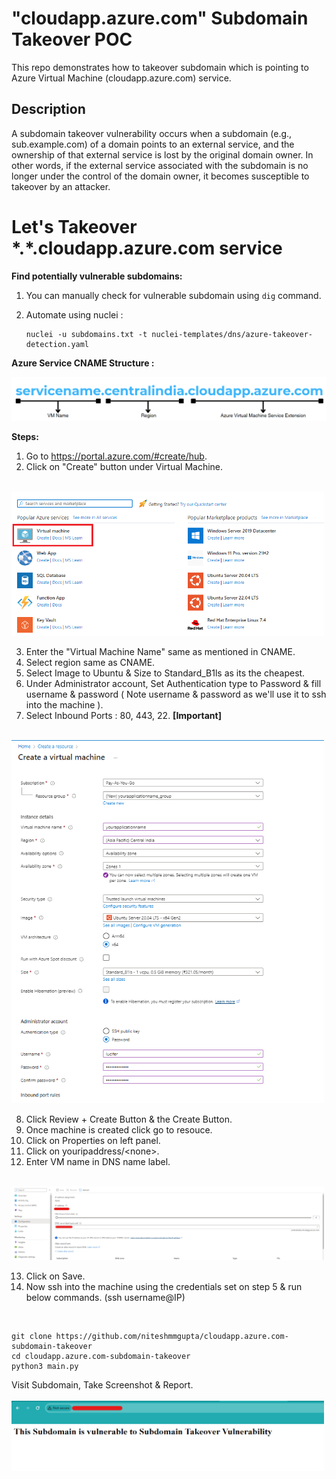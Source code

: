 # "cloudapp.azure.com" Subdomain Takeover POC

This repo demonstrates how to takeover subdomain which is pointing to Azure Virtual Machine (cloudapp.azure.com) service.

## Description
A subdomain takeover vulnerability occurs when a subdomain (e.g., sub.example.com) of a domain points to an external service, and the ownership of that external service is lost by the original domain owner. In other words, if the external service associated with the subdomain is no longer under the control of the domain owner, it becomes susceptible to takeover by an attacker.

# Let's Takeover \*.\*.cloudapp.azure.com service

**Find potentially vulnerable subdomains:**
1. You can manually check for vulnerable subdomain using `dig` command.
2. Automate using nuclei : 

    ```
    nuclei -u subdomains.txt -t nuclei-templates/dns/azure-takeover-detection.yaml
    ```
<bt/>

**Azure Service CNAME Structure :**

![Alt text](images/0.png)

**Steps:**
1. Go to https://portal.azure.com/#create/hub.
2. Click on "Create" button under Virtual Machine.
<br/>
<img src="images/1.png" width="500">
<br/>

3. Enter the "Virtual Machine Name" same as mentioned in CNAME.
4. Select region same as CNAME.
5. Select Image to Ubuntu & Size to Standard_B1ls as its the cheapest.
6. Under Administrator account, Set Authentication type to Password & fill username & password ( Note username & password as we'll use it to ssh into the machine ).
7. Select Inbound Ports : 80, 443, 22. **[Important]**
<br/>
<img src="images/2.png" width="500">
<br/>

8. Click Review + Create Button & the Create Button.
9. Once machine is created click go to resouce.
10. Click on Properties on left panel.
11. Click on youripaddress/\<none\>.
12. Enter VM name in DNS name label.
<br/>
<img src="images/3.png" width="500">
<br/>

13. Click on Save.
14. Now ssh into the machine using the credentials set on step 5 & run below commands. (ssh username@IP)
<br />

```
git clone https://github.com/niteshmmgupta/cloudapp.azure.com-subdomain-takeover
cd cloudapp.azure.com-subdomain-takeover
python3 main.py
```
Visit Subdomain, Take Screenshot & Report.
<br/><br/>
<img src="images/4.png" width="500">
